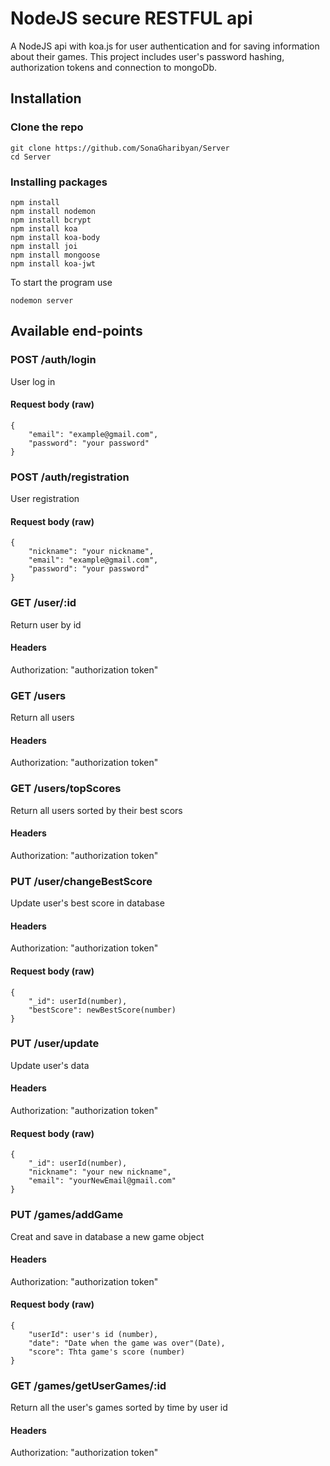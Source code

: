 # NodeJS secure RESTFUL api

A NodeJS api with koa.js for user authentication and for saving information about their games. This project includes user's password hashing, authorization tokens and connection to mongoDb.

## Installation
### Clone the repo

```shell
git clone https://github.com/SonaGharibyan/Server
cd Server
```

### Installing packages

```shell
npm install
npm install nodemon
npm install bcrypt
npm install koa
npm install koa-body
npm install joi
npm install mongoose
npm install koa-jwt
```
To start the program use

```shell
nodemon server
```
## Available end-points

### POST /auth/login

User log in

#### Request body (raw)

```shell
{
    "email": "example@gmail.com",
    "password": "your password"
}
```

### POST /auth/registration

User registration

#### Request body (raw)

```shell
{
    "nickname": "your nickname",
    "email": "example@gmail.com",
    "password": "your password"
}
```
### GET /user/:id

Return user by id

#### Headers

Authorization: "authorization token"

### GET /users

Return all users

#### Headers

Authorization: "authorization token"

### GET /users/topScores

Return all users sorted by their best scors

#### Headers

Authorization: "authorization token"

### PUT /user/changeBestScore

Update user's best score in database

#### Headers

Authorization: "authorization token"

#### Request body (raw)

```shell
{
    "_id": userId(number),
    "bestScore": newBestScore(number)
}
```

### PUT /user/update

Update user's data

#### Headers

Authorization: "authorization token"

#### Request body (raw)

```shell
{
    "_id": userId(number),
    "nickname": "your new nickname",
    "email": "yourNewEmail@gmail.com"
}
```

### PUT /games/addGame

Creat and save in database a new game object

#### Headers

Authorization: "authorization token"

#### Request body (raw)

```shell
{
    "userId": user's id (number),
    "date": "Date when the game was over"(Date),
    "score": Thta game's score (number)
}
```

### GET /games/getUserGames/:id

Return all the user's games sorted by time by user id

#### Headers

Authorization: "authorization token"
